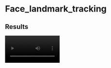 # Face_landmark_tracking

## Results
<video src='https://github.com/daikankan/Face_landmark_tracking/blob/main/results/4.mp4' width=180/>
<video src='https://github.com/daikankan/Face_landmark_tracking/blob/main/results/n.mp4' width=360/>
